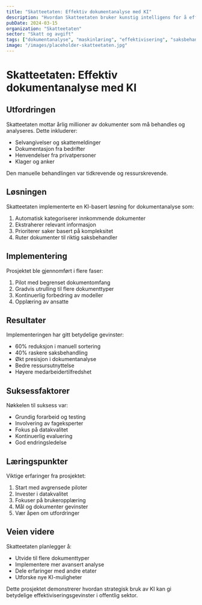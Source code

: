 ```yaml
---
title: "Skatteetaten: Effektiv dokumentanalyse med KI"
description: "Hvordan Skatteetaten bruker kunstig intelligens for å effektivisere dokumenthåndtering og saksbehandling"
pubDate: 2024-03-15
organization: "Skatteetaten"
sector: "Skatt og avgift"
tags: ["dokumentanalyse", "maskinlæring", "effektivisering", "saksbehandling"]
image: "/images/placeholder-skatteetaten.jpg"
---
```


# Skatteetaten: Effektiv dokumentanalyse med KI

## Utfordringen

Skatteetaten mottar årlig millioner av dokumenter som må behandles og analyseres. Dette inkluderer:

- Selvangivelser og skattemeldinger
- Dokumentasjon fra bedrifter
- Henvendelser fra privatpersoner
- Klager og anker

Den manuelle behandlingen var tidkrevende og ressurskrevende.

## Løsningen

Skatteetaten implementerte en KI-basert løsning for dokumentanalyse som:

1. Automatisk kategoriserer innkommende dokumenter
2. Ekstraherer relevant informasjon
3. Prioriterer saker basert på kompleksitet
4. Ruter dokumenter til riktig saksbehandler

## Implementering

Prosjektet ble gjennomført i flere faser:

1. Pilot med begrenset dokumentomfang
2. Gradvis utrulling til flere dokumenttyper
3. Kontinuerlig forbedring av modeller
4. Opplæring av ansatte

## Resultater

Implementeringen har gitt betydelige gevinster:

- 60% reduksjon i manuell sortering
- 40% raskere saksbehandling
- Økt presisjon i dokumentanalyse
- Bedre ressursutnyttelse
- Høyere medarbeidertilfredshet

## Suksessfaktorer

Nøkkelen til suksess var:

- Grundig forarbeid og testing
- Involvering av fageksperter
- Fokus på datakvalitet
- Kontinuerlig evaluering
- God endringsledelse

## Læringspunkter

Viktige erfaringer fra prosjektet:

1. Start med avgrensede piloter
2. Invester i datakvalitet
3. Fokuser på brukeropplæring
4. Mål og dokumenter gevinster
5. Vær åpen om utfordringer

## Veien videre

Skatteetaten planlegger å:

- Utvide til flere dokumenttyper
- Implementere mer avansert analyse
- Dele erfaringer med andre etater
- Utforske nye KI-muligheter

Dette prosjektet demonstrerer hvordan strategisk bruk av KI kan gi betydelige effektiviseringsgevinster i offentlig sektor.

